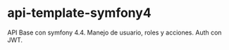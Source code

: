 # api-template-symfony4
API Base con symfony 4.4.  Manejo de usuario, roles y acciones. Auth con JWT.
